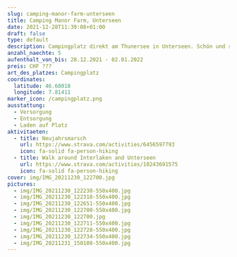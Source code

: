 ```yaml
---
slug: camping-manor-farm-unterseen
title: Camping Manor Farm, Unterseen
date: 2021-12-28T11:39:08+01:00
draft: false
type: default
description: Campingplatz direkt am Thunersee in Unterseen. Schön und ruhig gelegen. Wanderungen und Biketouren, Spaziergänge Richtung Interlaken starten direkt beim Campingplatz.
anzahl_naechte: 5
aufenthalt_von_bis: 28.12.2021 - 02.01.2022
preis: CHF ???
art_des_platzes: Campingplatz
coordinates:
  latitude: 46.68018
  longitude: 7.81411
marker_icon: /campingplatz.png
ausstattung:
  - Versorgung
  - Entsorgung
  - Laden auf Platz
aktivitaeten:
  - title: Neujahrsmarsch
    url: https://www.strava.com/activities/6456597793
    icon: fa-solid fa-person-hiking
  - title: Walk around Interlaken and Unterseen
    url: https://www.strava.com/activities/10243691575
    icon: fa-solid fa-person-hiking
cover: img/IMG_20211230_122700.jpg
pictures:
  - img/IMG_20211230_122238-550x400.jpg
  - img/IMG_20211230_122318-550x400.jpg
  - img/IMG_20211230_122651-550x400.jpg
  - img/IMG_20211230_122700-550x400.jpg
  - img/IMG_20211230_122700.jpg
  - img/IMG_20211230_122711-550x400.jpg
  - img/IMG_20211230_122728-550x400.jpg
  - img/IMG_20211230_122734-550x400.jpg
  - img/IMG_20211231_150108-550x400.jpg
---
```

